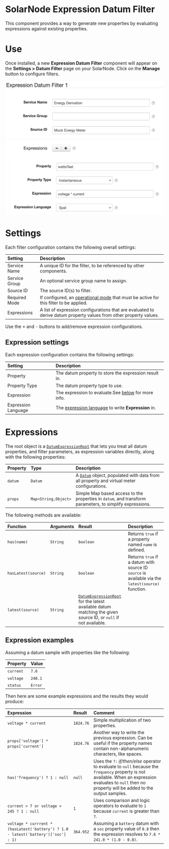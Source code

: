 # SolarNode Expression Datum Filter

This component provides a way to generate new properties by evaluating expressions against existing
properties.

# Use

Once installed, a new **Expression Datum Filter** component will appear on the 
**Settings > Datum Filter** page on your SolarNode. Click on the **Manage** button to configure 
filters.

![Expression filter settings](docs/solarnode-expression-filter-settings.png)

# Settings

Each filter configuration contains the following overall settings:

| Setting            | Description                                                       |
|:-------------------|:------------------------------------------------------------------|
| Service Name       | A unique ID for the filter, to be referenced by other components. |
| Service Group      | An optional service group name to assign. |
| Source ID          | The source ID(s) to filter. |
| Required Mode      | If configured, an [operational mode](https://github.com/SolarNetwork/solarnetwork/wiki/SolarNode-Operational-Modes) that must be active for this filter to be applied. |
| Expressions        |  A list of expression configurations that are evaluated to derive datum property values from other property values. |

Use the <kbd>+</kbd> and <kbd>-</kbd> buttons to add/remove expression configurations.

## Expression settings

Each expression configuration contains the following settings:

| Setting             | Description                                                       |
|:--------------------|:------------------------------------------------------------------|
| Property            | The datum property to store the expression result in. |
| Property Type       | The datum property type to use. |
| Expression          | The expression to evaluate.See [below](#expressions) for more info. |
| Expression Language | The [expression language][expr] to write **Expression** in. |

# Expressions

The root object is a [`DatumExpressionRoot`][DatumExpressionRoot] that lets you
treat all datum properties, and filter parameters, as expression variables directly, along with
the following properties:

| Property | Type | Description |
|:---------|:-----|:------------|
| `datum` | `Datum` | A [`Datum`][Datum] object, populated with data from all property and virtual meter configurations. |
| `props` | `Map<String,Object>` | Simple Map based access to the properties in `datum`, and transform parameters, to simplify expressions. |

The following methods are available:

| Function | Arguments | Result | Description |
|:---------|:----------|:-------|:------------|
| `has(name)` | `String` | `boolean` | Returns `true` if a property named `name` is defined. |
| `hasLatest(source)` | `String` | `boolean` | Returns `true` if a datum with source ID `source` is available via the `latest(source)` function. |
| `latest(source)` | `String` | [`DatumExpressionRoot`][DatumExpressionRoot] for the latest available datum matching the given source ID, or `null` if not available. |

## Expression examples

Assuming a datum sample with properties like the following:

| Property | Value |
|:---------|:------|
| `current` | `7.6`   |
| `voltage` | `240.1` |
| `status`  | `Error` |

Then here are some example expressions and the results they would produce:

| Expression | Result | Comment |
|:-----------|:-------|:--------|
| `voltage * current` | `1824.76` | Simple multiplication of two properties. |
| `props['voltage'] * props['current']` | `1824.76` | Another way to write the previous expression. Can be useful if the property names contain non-alphanumeric characters, like spaces. |
| `has('frequency') ? 1 : null` | `null` | Uses the `?:` _if/then/else_ operator to evaluate to `null` because the `frequency` property is not available. When an expression evaluates to `null` then no property will be added to the output samples. |
| `current > 7 or voltage > 245 ? 1 : null` | `1` | Uses comparison and logic operators to evaluate to `1` because `current` is greater than `7`. |
| `voltage * currrent * (hasLatest('battery') ? 1.0 - latest('battery')['soc'] : 1)` | `364.952` | Assuming a `battery` datum with a `soc` property value of `0.8` then the expression resolves to `7.6 * 241.0 * (1.0 - 0.8)`. |

[expr]: https://github.com/SolarNetwork/solarnetwork/wiki/Expression-Languages
[DatumExpressionRoot]: https://github.com/SolarNetwork/solarnetwork-common/blob/develop/net.solarnetwork.common/src/net/solarnetwork/domain/DatumExpressionRoot.java
[Datum]: https://github.com/SolarNetwork/solarnetwork-common/blob/develop/net.solarnetwork.common/src/net/solarnetwork/domain/datum/Datum.java

